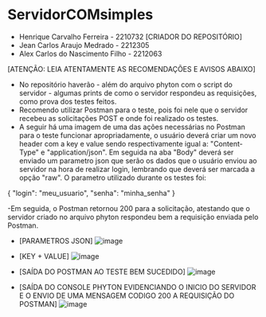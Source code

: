 # ServidorCOMsimples

- Henrique Carvalho Ferreira - 2210732 [CRIADOR DO REPOSITÓRIO]
- Jean Carlos Araujo Medrado - 2212305
- Alex Carlos do Nascimento Filho - 2212063

[ATENÇÃO: LEIA ATENTAMENTE AS RECOMENDAÇÕES E AVISOS ABAIXO]

- No repositório haverão - além do arquivo phyton com o script do servidor - algumas prints de como o servidor respondeu as requisições, como prova dos testes feitos. 
- Recomendo utilizar Postman para o teste, pois foi nele que o servidor recebeu as solicitações POST e onde foi realizado os testes.
- A seguir há uma imagem de uma das ações necessárias no Postman para o teste funcionar apropriadamente, o usuário deverá criar um novo header com a key e value sendo respectivamente igual a: "Content-Type" e "application/json". Em seguida na aba "Body" deverá ser enviado um parametro json que serão os dados que o usuário enviou ao servidor na hora de realizar login, lembrando que deverá ser marcada a opção "raw". O parametro utilizado durante os testes foi:
 
{
   "login": "meu_usuario",
   "senha": "minha_senha"
}

-Em seguida, o Postman retornou 200 para a solicitação, atestando que o servidor criado no arquivo phyton respondeu bem a requisição enviada pelo Postman.

- [PARAMETROS JSON] ![image](https://github.com/user-attachments/assets/84edfb72-ac61-46dc-8b6f-cf6039fa0356) 

- [KEY + VALUE] ![image](https://github.com/user-attachments/assets/e6c17cdf-554d-4b89-9f7e-1288e26ab61f) 

- [SAÍDA DO POSTMAN AO TESTE BEM SUCEDIDO] ![image](https://github.com/user-attachments/assets/c1c68846-2ca5-42e7-8da5-d256355c46eb) 

- [SAÍDA DO CONSOLE PHYTON EVIDENCIANDO O INICIO DO SERVIDOR E O ENVIO DE UMA MENSAGEM CODIGO 200 A REQUISIÇÃO DO POSTMAN] ![image](https://github.com/user-attachments/assets/898e0a84-7153-463f-88ad-e1c9cce9e867) 

  

